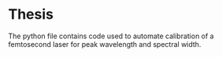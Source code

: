 # Thesis
The python file contains code used to automate calibration of a femtosecond laser for peak wavelength and spectral width.
